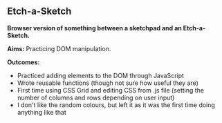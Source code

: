 ## Etch-a-Sketch

**Browser version of something between a sketchpad and an Etch-a-Sketch.**

**Aims:**
Practicing DOM manipulation.

**Outcomes:**
- Practiced adding elements to the DOM through JavaScript
- Wrote reusable functions (though not sure how useful they are)
- First time using CSS Grid and editing CSS from .js file (setting the number of columns and rows depending on user input)
- I don't like the random colours, but left it as it was the first time doing anything like that